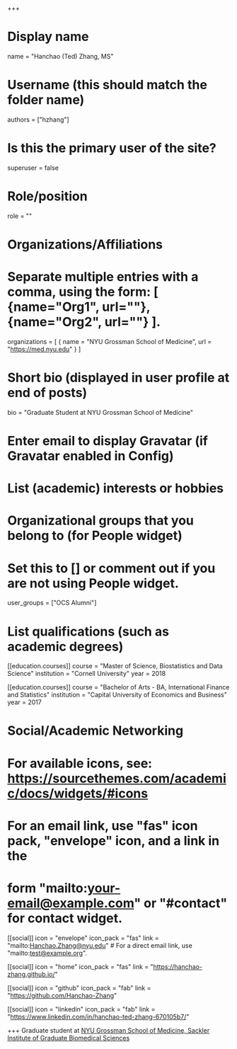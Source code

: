 +++
# Display name
name = "Hanchao (Ted) Zhang, MS"

# Username (this should match the folder name)
authors = ["hzhang"]

# Is this the primary user of the site?
superuser = false

# Role/position
role = ""

# Organizations/Affiliations
#    Separate multiple entries with a comma, using the form: [ {name="Org1", url=""}, {name="Org2", url=""} ].
organizations = [ { name = "NYU Grossman School of Medicine", url = "https://med.nyu.edu" } ]

# Short bio (displayed in user profile at end of posts)
bio = "Graduate Student at NYU Grossman School of Medicine"

# Enter email to display Gravatar (if Gravatar enabled in Config)


# List (academic) interests or hobbies


 
  

  
# Organizational groups that you belong to (for People widget)
# Set this to [] or comment out if you are not using People widget.
user_groups = ["OCS Alumni"]

# List qualifications (such as academic degrees)

[[education.courses]]
  course = "Master of Science, Biostatistics and Data Science"
  institution = "Cornell University"
  year = 2018

[[education.courses]]
  course = "Bachelor of Arts - BA, International Finance and Statistics"
  institution = "Capital University of Economics and Business"
  year = 2017
  
# Social/Academic Networking
# For available icons, see: https://sourcethemes.com/academic/docs/widgets/#icons
# For an email link, use "fas" icon pack, "envelope" icon, and a link in the
# form "mailto:your-email@example.com" or "#contact" for contact widget.

[[social]]
  icon = "envelope"
  icon_pack = "fas"
  link = "mailto:Hanchao.Zhang@nyu.edu"  # For a direct email link, use "mailto:test@example.org".
  
[[social]]
  icon = "home"
  icon_pack = "fas"
  link = "https://hanchao-zhang.github.io/"

[[social]]
  icon = "github"
  icon_pack = "fab"
  link = "https://github.com/Hanchao-Zhang"
  
[[social]]
  icon = "linkedin"
  icon_pack = "fab"
  link = "https://www.linkedin.com/in/hanchao-ted-zhang-670105b7/"
  


+++
Graduate student at [NYU Grossman School of Medicine, Sackler Institute of Graduate Biomedical Sciences](https://med.nyu.edu)
